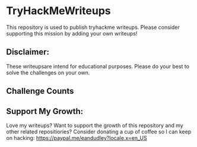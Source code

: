# TryHackMeWriteups

This repository is used to publish tryhackme writeups. Please consider supporting this mission by adding your own writeups!

## Disclaimer: 
These writeupsare intend for educational purposes. Please do your best to solve the challenges on your own.

## Challenge Counts

## Support My Growth:
Love my writeups? Want to support the growth of this repository and my other related repositiories? Consider donating a cup of coffee so I can keep on hacking: https://paypal.me/eandudley?locale.x=en_US
